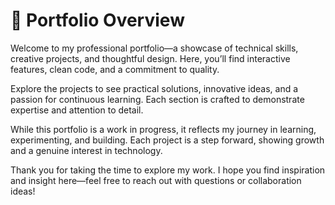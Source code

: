 # 💼 Portfolio Overview

Welcome to my professional portfolio—a showcase of technical skills, creative projects, and thoughtful design. Here, you’ll find interactive features, clean code, and a commitment to quality.

Explore the projects to see practical solutions, innovative ideas, and a passion for continuous learning. Each section is crafted to demonstrate expertise and attention to detail.

While this portfolio is a work in progress, it reflects my journey in learning, experimenting, and building. Each project is a step forward, showing growth and a genuine interest in technology.

Thank you for taking the time to explore my work. I hope you find inspiration and insight here—feel free to reach out with questions or collaboration ideas!
